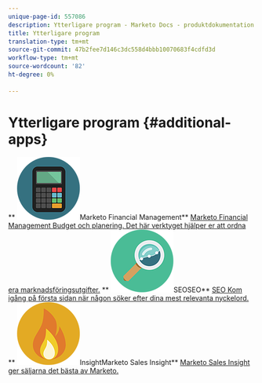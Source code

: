 ```yaml
---
unique-page-id: 557086
description: Ytterligare program - Marketo Docs - produktdokumentation
title: Ytterligare program
translation-type: tm+mt
source-git-commit: 47b2fee7d146c3dc558d4bbb10070683f4cdfd3d
workflow-type: tm+mt
source-wordcount: '82'
ht-degree: 0%

---
```



# Ytterligare program {#additional-apps}

** ![Marketo Financial Management](assets/office-09.png)Marketo Financial Management** [Marketo Financial Management Budget och planering. Det här verktyget hjälper er att ordna era marknadsföringsutgifter.](https://docs.marketo.com/display/DOCS/Marketo+Financial+Management)     **  ![](assets/seo-15.png)SEOSEO**  [SEO Kom igång på första sidan när någon söker efter dina mest relevanta nyckelord.](https://docs.marketo.com/display/DOCS/SEO)     **  ![Marketo Sales ](assets/alerts-10.png)InsightMarketo Sales Insight**  [Marketo Sales Insight ger säljarna det bästa av Marketo.](https://docs.marketo.com/display/DOCS/Marketo+Sales+Insight)